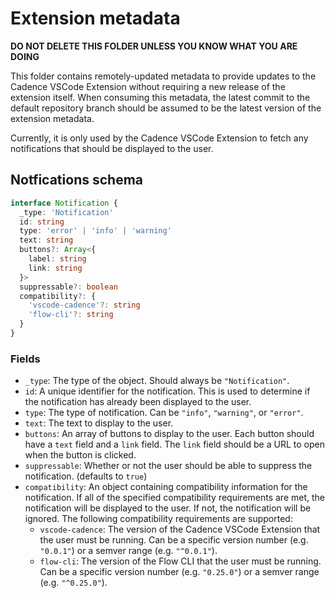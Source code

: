 # Extension metadata

**DO NOT DELETE THIS FOLDER UNLESS YOU KNOW WHAT YOU ARE DOING**

This folder contains remotely-updated metadata to provide updates to the Cadence VSCode Extension without requiring a new release of the extension itself.  When consuming this metadata, the latest commit to the default repository branch should be assumed to be the latest version of the extension metadata.

Currently, it is only used by the Cadence VSCode Extension to fetch any notifications that should be displayed to the user.

## Notfications schema

```ts
interface Notification {
  _type: 'Notification'
  id: string
  type: 'error' | 'info' | 'warning'
  text: string
  buttons?: Array<{
    label: string
    link: string
  }>
  suppressable?: boolean
  compatibility?: {
    'vscode-cadence'?: string
    'flow-cli'?: string
  }
}
```

### Fields

- `_type`: The type of the object.  Should always be `"Notification"`.
- `id`: A unique identifier for the notification.  This is used to determine if the notification has already been displayed to the user.
- `type`: The type of notification.  Can be `"info"`, `"warning"`, or `"error"`.
- `text`: The text to display to the user.
- `buttons`: An array of buttons to display to the user.  Each button should have a `text` field and a `link` field.  The `link` field should be a URL to open when the button is clicked.
- `suppressable`: Whether or not the user should be able to suppress the notification. (defaults to `true`)
- `compatibility`: An object containing compatibility information for the notification.  If all of the specified compatibility requirements are met, the notification will be displayed to the user.  If not, the notification will be ignored.  The following compatibility requirements are supported:
  - `vscode-cadence`: The version of the Cadence VSCode Extension that the user must be running.  Can be a specific version number (e.g. `"0.0.1"`) or a semver range (e.g. `"^0.0.1"`).
  - `flow-cli`: The version of the Flow CLI that the user must be running.  Can be a specific version number (e.g. `"0.25.0"`) or a semver range (e.g. `"^0.25.0"`).
